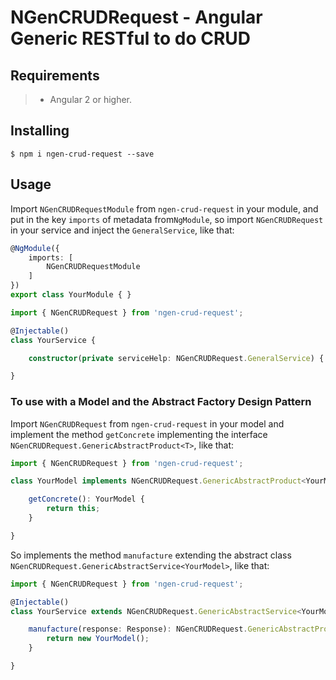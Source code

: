 # NGenCRUDRequest - Angular Generic RESTful to do CRUD

## Requirements

>- Angular 2 or higher.

## Installing

	$ npm i ngen-crud-request --save

## Usage

Import ```NGenCRUDRequestModule``` from ```ngen-crud-request``` in your module, and put in the key ```imports``` of metadata from```NgModule```, so import ```NGenCRUDRequest``` in your service and inject the ```GeneralService```, like that:

```typescript
@NgModule({
    imports: [
        NGenCRUDRequestModule
    ]
})
export class YourModule { }
```

```typescript
import { NGenCRUDRequest } from 'ngen-crud-request';

@Injectable()
class YourService {

	constructor(private serviceHelp: NGenCRUDRequest.GeneralService) { }

}
```

### To use with a Model and the Abstract Factory Design Pattern

Import ```NGenCRUDRequest``` from ```ngen-crud-request``` in your model and implement the method ```getConcrete``` implementing the interface ```NGenCRUDRequest.GenericAbstractProduct<T>```, like that:

```typescript
import { NGenCRUDRequest } from 'ngen-crud-request';

class YourModel implements NGenCRUDRequest.GenericAbstractProduct<YourModel> {

    getConcrete(): YourModel {
        return this;
    }

}
```

So implements the method ```manufacture``` extending the abstract class ```NGenCRUDRequest.GenericAbstractService<YourModel>```, like that:

```typescript
import { NGenCRUDRequest } from 'ngen-crud-request';

@Injectable()
class YourService extends NGenCRUDRequest.GenericAbstractService<YourModel> {

    manufacture(response: Response): NGenCRUDRequest.GenericAbstractProduct<YourModel> {
        return new YourModel();
    }

}
```

